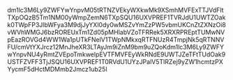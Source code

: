 dm1lc3M6Ly9ZWFYwYnpvM05tRTNZVEkyWXkwMk9XSmhMVFExTTJVdFltTXpOQzB5Tm1NM00yWmpZemN6TXpSQU16UXVPREF1TVRJdU1UWTZOakk0TWpFP3JlbWFya3M9djJyYXl0dy0wMSZvYmZzPW5vbmUKCnZtZXNzOi8vWVhWMGJ6bzROREUxTm1Zd05pMHlabVZoTFRRek5XRXRPREptTUMwNVpEazROVGd4WW1Wa1pUTkFNelV1TWpNMkxqRTFNUzR4TmpjNk5qRTNNVFU/cmVtYXJrcz12MnJheXR3LTAyJm9iZnM9bm9uZQoKdm1lc3M6Ly9ZWFYwYnpvNU4yRmtZVEpoTmkwelpEVTFMVFEyWkRNdE9UWTJZeTFtTUdOak9USTFZVFF3TjJSQU16UXVPREF1T0RVdU1UYzJPalV5TlRZej9yZW1hcmtzPXYycmF5dHctMDMmb2Jmcz1ub25l
